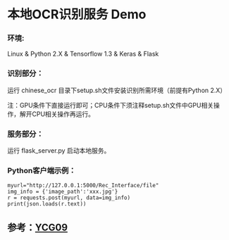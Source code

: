 # 本地OCR识别服务 Demo

### 环境: 
Linux & Python 2.X & Tensorflow 1.3 & Keras & Flask

### 识别部分：
运行 chinese_ocr 目录下setup.sh文件安装识别所需环境（前提有Python 2.X）

注：GPU条件下直接运行即可；CPU条件下须注释setup.sh文件中GPU相关操作，解开CPU相关操作再运行。

### 服务部分：
运行 flask_server.py 启动本地服务。

### Python客户端示例：
```
myurl="http://127.0.0.1:5000/Rec_Interface/file"
img_info = {'image_path':'xxx.jpg'}
r = requests.post(myurl, data=img_info)
print(json.loads(r.text))
```

## 参考：[YCG09](https://github.com/YCG09/chinese_ocr)
